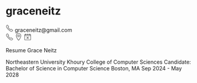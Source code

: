 # graceneitz

<div>
  <img src="https://raw.githubusercontent.com/graceneitz/graceneitz/main/icons8-phone-100.png" style="vertical-align: center;" width="20"/>
  <span>graceneitz@gmail.com</span>
</div>

<img src="https://github.com/graceneitz/graceneitz/blob/main/icons8-phone-100.png" width="20" />

<img src="https://github.com/graceneitz/graceneitz/blob/main/icons8-location-100.png" width="20" />

<img src="https://github.com/graceneitz/graceneitz/blob/main/icons8-availability-100.png" width="20" />


Resume
Grace Neitz

Northeastern University Khoury College of Computer Sciences
Candidate: Bachelor of Science in Computer Science 
Boston, MA Sep 2024 - May 2028

